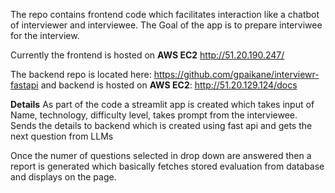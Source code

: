 The repo contains frontend code which facilitates interaction like a chatbot of interviewer and interviewee. The Goal of the app is to prepare interviwee for the interview.

Currently the frontend is hosted on **AWS EC2** http://51.20.190.247/

The backend repo is located here: https://github.com/gpaikane/interviewr-fastapi and backend is hosted on **AWS EC2**: http://51.20.129.124/docs

**Details**
As part of the code a streamlit app is created which takes input of Name, technology, difficulty level, takes prompt from the interviewee.
Sends the details to backend which is created using fast api and gets the next question from LLMs

Once the numer of questions selected in drop down are answered then a report is generated which basically fetches stored evaluation from database and displays on the page.
